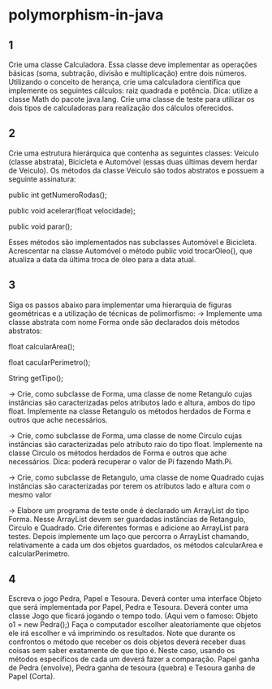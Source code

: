 # polymorphism-in-java

## 1 
Crie uma classe Calculadora. Essa classe deve implementar as operações básicas (soma, subtração, divisão e multiplicação) entre dois números. Utilizando o conceito de herança, crie uma calculadora científica que implemente os seguintes cálculos: raiz quadrada e potência. Dica: utilize a classe Math do pacote java.lang. Crie uma classe de teste para utilizar os dois tipos de calculadoras para realização dos cálculos oferecidos.

## 2
Crie uma estrutura hierárquica que contenha as seguintes classes: Veiculo (classe abstrata), Bicicleta e Automóvel (essas duas últimas devem herdar de Veiculo). Os métodos da classe Veiculo são todos abstratos e possuem a seguinte assinatura:

public int getNumeroRodas();

public void acelerar(float velocidade);

public void parar();

Esses métodos são implementados nas subclasses Automóvel e Bicicleta. Acrescentar na classe Automóvel o método public void trocarOleo(), que atualiza a data da última troca de óleo para a data atual.

## 3 
Siga os passos abaixo para implementar uma hierarquia de figuras geométricas e a utilização de técnicas de polimorfismo:
-> Implemente uma classe abstrata com nome Forma onde são declarados dois métodos abstratos:

float calcularArea();

float cacularPerimetro();

String getTipo();

-> Crie, como subclasse de Forma, uma classe de nome Retangulo cujas instâncias são caracterizadas pelos atributos lado e altura, ambos do tipo float. Implemente na classe Retangulo os métodos herdados de Forma e outros que ache necessários.

-> Crie, como subclasse de Forma, uma classe de nome Circulo cujas instâncias são caracterizadas pelo atributo raio do tipo float. Implemente na classe Circulo os métodos herdados de Forma e outros que ache necessários. Dica: poderá recuperar o valor de Pi fazendo Math.Pi.

-> Crie, como subclasse de Retangulo, uma classe de nome Quadrado cujas instâncias são caracterizadas por terem os atributos lado e altura com o mesmo valor

-> Elabore um programa de teste onde é declarado um ArrayList do tipo Forma. Nesse ArrayList devem ser guardadas instâncias de Retangulo, Circulo e Quadrado. Crie diferentes formas e adicione ao ArrayList para testes. Depois implemente um laço que percorra o ArrayList chamando, relativamente a cada um dos objetos guardados, os métodos calcularArea e calcularPerimetro.

## 4
Escreva o jogo Pedra, Papel e Tesoura. Deverá conter uma interface Objeto que será implementada por Papel, Pedra e Tesoura. Deverá conter uma classe Jogo que ficará jogando o tempo todo. (Aqui vem o famoso: Objeto o1 = new Pedra();) Faça o computador escolher aleatoriamente que objetos ele irá escolher e vá imprimindo os resultados. Note que durante os confrontos o método que receber os dois objetos deverá receber duas coisas sem saber exatamente de que tipo é. Neste caso, usando os métodos específicos de cada um deverá fazer a comparação. Papel ganha de Pedra (envolve), Pedra ganha de tesoura (quebra) e Tesoura ganha de Papel (Corta).

